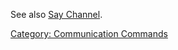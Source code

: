 See also [Say Channel](Say_Channel "wikilink").

[Category: Communication
Commands](Category:_Communication_Commands "wikilink")

